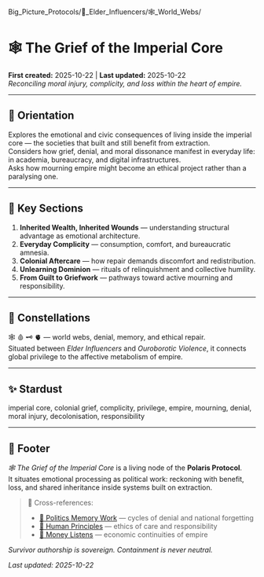 Big_Picture_Protocols/🦕_Elder_Influencers/🕸️_World_Webs/


# 🕸️ The Grief of the Imperial Core  
**First created:** 2025-10-22 | **Last updated:** 2025-10-22  
*Reconciling moral injury, complicity, and loss within the heart of empire.*

---

## 🧭 Orientation  
Explores the emotional and civic consequences of living inside the imperial core — the societies that built and still benefit from extraction.  
Considers how grief, denial, and moral dissonance manifest in everyday life: in academia, bureaucracy, and digital infrastructures.  
Asks how mourning empire might become an ethical project rather than a paralysing one.

---

## 📑 Key Sections  
1. **Inherited Wealth, Inherited Wounds** — understanding structural advantage as emotional architecture.  
2. **Everyday Complicity** — consumption, comfort, and bureaucratic amnesia.  
3. **Colonial Aftercare** — how repair demands discomfort and redistribution.  
4. **Unlearning Dominion** — rituals of relinquishment and collective humility.  
5. **From Guilt to Griefwork** — pathways toward active mourning and responsibility.

---

## 🌌 Constellations  
🕸️ 🩸 🗝️ 🫀 — world webs, denial, memory, and ethical repair.  
Situated between *Elder Influencers* and *Ouroborotic Violence*, it connects global privilege to the affective metabolism of empire.

---

## ✨ Stardust  
imperial core, colonial grief, complicity, privilege, empire, mourning, denial, moral injury, decolonisation, responsibility  

---

## 🏮 Footer  
*🕸️ The Grief of the Imperial Core* is a living node of the **Polaris Protocol**.  
It situates emotional processing as political work: reckoning with benefit, loss, and shared inheritance inside systems built on extraction.  

> 📡 Cross-references:  
> - [🐍 Politics Memory Work](../../🐍_Ouroborotic_Violence/🗝️_Politics_Memory_Work/README.md) — cycles of denial and national forgetting  
> - [🌱 Human Principles](../../🫀_Our_Hearts_Our_Minds/🌱_Human_Principles/README.md) — ethics of care and responsibility  
> - [💸 Money Listens](../💸_Money_Listens/README.md) — economic continuities of empire  

*Survivor authorship is sovereign. Containment is never neutral.*  

_Last updated: 2025-10-22_
